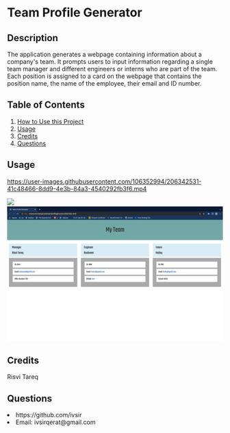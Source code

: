 # Team Profile Generator

## Description
The application generates a webpage containing information about a company's team. It prompts users to input information regarding a single team manager and different engineers or interns who are part of the team. Each position is assigned to a card on the webpage that contains the position name, the name of the employee, their email and ID number.

## Table of Contents
<nav>
    <ol>
        <li><a href="#Installation">How to Use this Project</a></li>
        <li><a href="#Usage">Usage</a></li>
        <li><a href="#Credits">Credits</a></li>
        <li><a href="#Questions">Questions</a></li>
    </ol>
</nav>

## Usage


https://user-images.githubusercontent.com/106352994/206342531-41c48466-8dd9-4e3b-84a3-4540292fb3f6.mp4


<img src="media/teamprofilegenerator.mp4">
<img src="media/webpage.png">

## Credits
Risvi Tareq

## Questions
<li>https://github.com/ivsir </li>
<li>Email: ivsirqerat@gmail.com</li>

